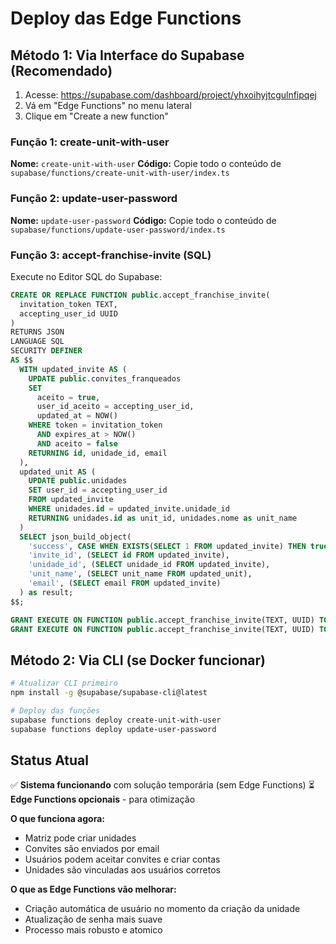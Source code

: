 # Deploy das Edge Functions

## Método 1: Via Interface do Supabase (Recomendado)

1. Acesse: https://supabase.com/dashboard/project/yhxoihyjtcgulnfipqej
2. Vá em "Edge Functions" no menu lateral
3. Clique em "Create a new function"

### Função 1: create-unit-with-user

**Nome:** `create-unit-with-user`
**Código:** Copie todo o conteúdo de `supabase/functions/create-unit-with-user/index.ts`

### Função 2: update-user-password

**Nome:** `update-user-password`
**Código:** Copie todo o conteúdo de `supabase/functions/update-user-password/index.ts`

### Função 3: accept-franchise-invite (SQL)

Execute no Editor SQL do Supabase:

```sql
CREATE OR REPLACE FUNCTION public.accept_franchise_invite(
  invitation_token TEXT,
  accepting_user_id UUID
)
RETURNS JSON
LANGUAGE SQL
SECURITY DEFINER
AS $$
  WITH updated_invite AS (
    UPDATE public.convites_franqueados
    SET
      aceito = true,
      user_id_aceito = accepting_user_id,
      updated_at = NOW()
    WHERE token = invitation_token
      AND expires_at > NOW()
      AND aceito = false
    RETURNING id, unidade_id, email
  ),
  updated_unit AS (
    UPDATE public.unidades
    SET user_id = accepting_user_id
    FROM updated_invite
    WHERE unidades.id = updated_invite.unidade_id
    RETURNING unidades.id as unit_id, unidades.nome as unit_name
  )
  SELECT json_build_object(
    'success', CASE WHEN EXISTS(SELECT 1 FROM updated_invite) THEN true ELSE false END,
    'invite_id', (SELECT id FROM updated_invite),
    'unidade_id', (SELECT unidade_id FROM updated_invite),
    'unit_name', (SELECT unit_name FROM updated_unit),
    'email', (SELECT email FROM updated_invite)
  ) as result;
$$;

GRANT EXECUTE ON FUNCTION public.accept_franchise_invite(TEXT, UUID) TO authenticated;
GRANT EXECUTE ON FUNCTION public.accept_franchise_invite(TEXT, UUID) TO anon;
```

## Método 2: Via CLI (se Docker funcionar)

```bash
# Atualizar CLI primeiro
npm install -g @supabase/supabase-cli@latest

# Deploy das funções
supabase functions deploy create-unit-with-user
supabase functions deploy update-user-password
```

## Status Atual

✅ **Sistema funcionando** com solução temporária (sem Edge Functions)
⏳ **Edge Functions opcionais** - para otimização

**O que funciona agora:**
- Matriz pode criar unidades
- Convites são enviados por email
- Usuários podem aceitar convites e criar contas
- Unidades são vinculadas aos usuários corretos

**O que as Edge Functions vão melhorar:**
- Criação automática de usuário no momento da criação da unidade
- Atualização de senha mais suave
- Processo mais robusto e atomico